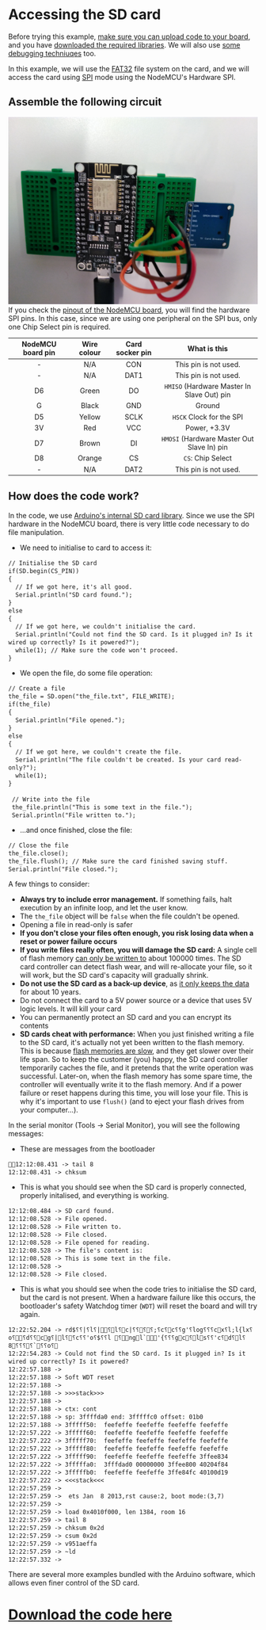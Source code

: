 # Accessing the SD card

Before trying this example, [make sure you can upload code to your board](getting_started.md), and you have [downloaded the required libraries](arduino.md). We will also use [some debugging techniuqes](debug.md) too.

In this example, we will use the [FAT32](https://support.microsoft.com/en-us/help/154997/description-of-the-fat32-file-system) file system on the card, and we will access the card using [SPI](glossary.md) mode using the NodeMCU's Hardware SPI.  

## Assemble the following circuit
![sd_assembled](images/sd_assembled.jpg)
If you check the [pinout of the NodeMCU board](nodemcu_intro.md), you will find the hardware SPI pins. In this case, since we are using one peripheral on the SPI bus, only one Chip Select pin is required.

| NodeMCU board pin | Wire colour | Card socker pin | What is this |
|:------------:|:------------:|:---------:|:--------:|
| - | N/A | CON | This pin is not used. |
| - | N/A | DAT1 | This pin is not used. |
| D6 | Green | DO | `HMISO` (Hardware Master In Slave Out) pin |
| G | Black | GND | Ground |
| D5 | Yellow | SCLK | `HSCK` Clock for the SPI |
| 3V | Red | VCC | Power, +3.3V |
| D7 | Brown | DI | `HMOSI` (Hardware Master Out Slave In) pin |
| D8 | Orange | CS | `CS`: Chip Select |
| - | N/A | DAT2 | This pin is not used. |

## How does the code work?

In the code, we use [Arduino's internal SD card library](https://www.arduino.cc/en/Reference/SD). Since we use the SPI hardware in the NodeMCU board, there is very little code necessary to do file manipulation.

- We need to initialise to card to access it:
```
// Initialise the SD card
if(SD.begin(CS_PIN))
{
  // If we got here, it's all good.
  Serial.println("SD card found.");
}
else
{
  // If we got here, we couldn't initialise the card.
  Serial.println("Could not find the SD card. Is it plugged in? Is it wired up correctly? Is it powered?");
  while(1); // Make sure the code won't proceed.
}
```
- We open the file, do some file operation:
```
// Create a file
the_file = SD.open("the_file.txt", FILE_WRITE);
if(the_file)
{
  Serial.println("File opened.");
}
else
{
  // If we got here, we couldn't create the file.
  Serial.println("The file couldn't be created. Is your card read-only?");
  while(1);
}

 // Write into the file
 the_file.println("This is some text in the file.");
 Serial.println("File written to.");
```
- ...and once finished, close the file:
```
// Close the file
the_file.close();
the_file.flush(); // Make sure the card finished saving stuff.
Serial.println("File closed.");
```

A few things to consider:

- **Always try to include error management.**
If something fails, halt execution by an infinite loop, and let the user know.
- The `the_file` object will be `false` when the file couldn't be opened.
- Opening a file in read-only is safer
- **If you don't close your files often enough, you risk losing data when a reset or power failure occurs**
- **If you write files really often, you will damage the SD card:**
A single cell of flash memory [can only be written to](http://www.ni.com/product-documentation/10126/en/) about 100000 times. The SD card controller can detect flash wear, and will re-allocate your file, so it will work, but the SD card's capacity will gradually shrink.
- **Do not use the SD card as a back-up device**, as [it only keeps the data](http://www.ni.com/product-documentation/10126/en/) for about 10 years.
- Do not connect the card to a 5V power source or a device that uses 5V logic levels. It will kill your card
- You can permanently protect an SD card and you can encrypt its contents
- **SD cards cheat with performance:**
When you just finished writing a file to the SD card, it's actually not yet been written to the flash memory. This is because [flash memories are slow](http://www.ccs.neu.edu/home/pjd/papers/hotstorage09.pdf), and they get slower over their life span. So to keep the customer (you) happy, the SD card controller temporarily caches the file, and it pretends that the write operation was successful. Later-on, when the flash memory has some spare time, the controller will eventually write it to the flash memory. And if a power failure or reset happens during this time, you will lose your file. This is why it's important to use `flush()` (and to eject your flash drives from your computer...).

In the serial monitor (Tools -> Serial Monitor), you will see the following messages:

- These are messages from the bootloader

```
12:12:08.431 -> tail 8
12:12:08.431 -> chksum
```

- This is what you should see when the SD card is properly connected, properly initalised, and everything is working.

```
12:12:08.484 -> SD card found.
12:12:08.528 -> File opened.
12:12:08.528 -> File written to.
12:12:08.528 -> File closed.
12:12:08.528 -> File opened for reading.
12:12:08.528 -> The file's content is:
12:12:08.528 -> This is some text in the file.
12:12:08.528 -> 
12:12:08.528 -> File closed.
```

- This is what you should see when the code tries to initialise the SD card, but the card is not present. When a hardware failure like this occurs, the bootloader's safety Watchdog timer (`WDT`) will reset the board and will try again.

```
12:22:52.204 -> rd $⸮⸮| ⸮l⸮|⸮l⸮c|⸮⸮⸮⸮;⸮c⸮c⸮⸮g'⸮log⸮⸮⸮cx⸮l;l{lx⸮o⸮⸮d⸮⸮cg⸮|l⸮⸮c⸮⸮'o⸮ $⸮⸮l ⸮ngl`'{⸮⸮⸮gc⸮ls⸮⸮'c⸮d⸮l⸮8⸮⸮⸮⸮`⸮⸮o⸮
12:22:54.283 -> Could not find the SD card. Is it plugged in? Is it wired up correctly? Is it powered?
12:22:57.188 -> 
12:22:57.188 -> Soft WDT reset
12:22:57.188 -> 
12:22:57.188 -> >>>stack>>>
12:22:57.188 -> 
12:22:57.188 -> ctx: cont
12:22:57.188 -> sp: 3ffffda0 end: 3fffffc0 offset: 01b0
12:22:57.188 -> 3fffff50:  feefeffe feefeffe feefeffe feefeffe  
12:22:57.222 -> 3fffff60:  feefeffe feefeffe feefeffe feefeffe  
12:22:57.222 -> 3fffff70:  feefeffe feefeffe feefeffe feefeffe  
12:22:57.222 -> 3fffff80:  feefeffe feefeffe feefeffe feefeffe  
12:22:57.222 -> 3fffff90:  feefeffe feefeffe feefeffe 3ffee834  
12:22:57.222 -> 3fffffa0:  3fffdad0 00000000 3ffee800 40204f84  
12:22:57.222 -> 3fffffb0:  feefeffe feefeffe 3ffe84fc 40100d19  
12:22:57.222 -> <<<stack<<<
12:22:57.259 -> 
12:22:57.259 ->  ets Jan  8 2013,rst cause:2, boot mode:(3,7)
12:22:57.259 -> 
12:22:57.259 -> load 0x4010f000, len 1384, room 16 
12:22:57.259 -> tail 8
12:22:57.259 -> chksum 0x2d
12:22:57.259 -> csum 0x2d
12:22:57.259 -> v951aeffa
12:22:57.259 -> ~ld
12:22:57.332 -> 
```
There are several more examples bundled with the Arduino software, which allows even finer control of the SD card.

# [Download the code here](arduino_code_files/sd_card/sd_card.ino)
